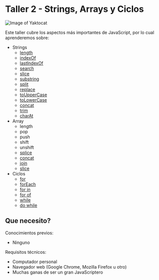 # Taller 2 - Strings, Arrays y Ciclos

![Image of Yaktocat](https://i.ibb.co/GTNSHk6/ws2small.png)

Este taller cubre los aspectos más importantes de JavaScript, por lo cual
aprenderemos sobre:

- Strings
  - [length](taller-2/slength.md)
  - [indexOf](taller-2/indexOf.md)
  - [lastIndexOf](taller-2/lastIndexOf.md)
  - [search](taller-2/search.md)
  - [slice](taller-2/slice.md)
  - [substring](taller-2/substring.md)
  - [split](taller-2/split.md)
  - [replace](taller-2/replace.md)
  - [toUpperCase](taller-2/toUpperCase.md)
  - [toLowerCase](taller-2/toLowerCase.md)
  - [concat](taller-2/concat.md)
  - [trim](taller-2/trim.md)
  - [charAt](taller-2/charAt.md)
- Array
  - length
  - pop
  - push
  - shift
  - unshift
  - [splice](taller-2/splice.md)
  - [concat](taller-2/aconcat.md)
  - [join](taller-2/join.md)
  - [slice](taller-2/aslice.md)
- Ciclos
  - [for](taller-2/for.md)
  - [forEach](taller-2/for-each.md)
  - [for in](taller-2/for-in.md)
  - [for of](taller-2/for-of.md)
  - [while](taller-2/while.md)
  - [do while](taller-2/do-while.md)

## Que necesito?

Conocimientos previos:

- Ninguno

Requisitos técnicos:

- Computador personal
- Navegador web (Google Chrome, Mozilla Firefox u otro)
- Muchas ganas de ser un gran JavaScriptero
